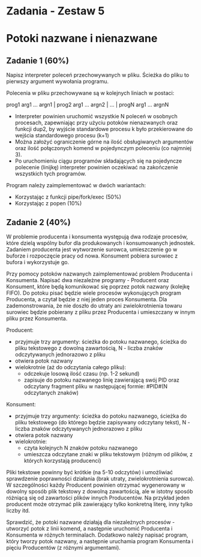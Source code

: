 # Zadania - Zestaw 5  
# Potoki nazwane i nienazwane  
## Zadanie 1 (60%)  
Napisz interpreter poleceń przechowywanych w pliku. Ścieżka do pliku to pierwszy argument wywołania programu.  
  
Polecenia w pliku przechowywane są w kolejnych liniach w postaci:   
  
prog1 arg1 ... argn1 | prog2 arg1 ... argn2 | ... | progN arg1 ... argnN  
  
- Interpreter powinien uruchomić wszystkie N poleceń w osobnych procesach, zapewniając przy użyciu potoków nienazwanych oraz funkcji dup2, by wyjście standardowe procesu k było przekierowane do wejścia standardowego procesu (k+1)  
- Można założyć ograniczenie górne na ilość obsługiwanych argumentów oraz ilość połączonych komend w pojedynczym poleceniu (co najmniej 3).  
- Po uruchomieniu ciągu programów składających się na pojedyncze polecenie (linijkę) interpreter powinien oczekiwać na zakończenie wszystkich tych programów.  
  
Program należy zaimplementować w dwóch wariantach:  
- Korzystając z funkcji pipe/fork/exec (50%)  
- Korzystając z popen (10%)  
## Zadanie 2 (40%)
W problemie producenta i konsumenta występują dwa rodzaje procesów, które dzielą wspólny bufor dla produkowanych i konsumowanych   jednostek. Zadaniem producenta jest wytworzenie surowca, umieszczenie go w buforze i rozpoczęcie pracy od nowa. Konsument pobiera   surowiec z bufora i wykorzystuje go.  
  
Przy pomocy potoków nazwanych zaimplementować problem Producenta i Konsumenta. Napisać dwa niezależne programy - Producent oraz   Konsument, które będą komunikować się poprzez potok nazwany (kolejkę FIFO). Do potoku pisać będzie wiele procesów wykonujących program   Producenta, a czytał będzie z niej jeden proces Konsumenta. Dla zademonstrowania, że nie doszło do utraty ani zwielokrotnienia towaru   surowiec będzie pobierany z pliku przez Producenta i umieszczany w innym pliku przez Konsumenta.  
  
Producent:  
  
- przyjmuje trzy argumenty: ścieżka do potoku nazwanego, ścieżka do pliku tekstowego z dowolną zawartością, N - liczba znaków   odczytywanych jednorazowo z pliku  
- otwiera potok nazwany  
- wielokrotnie (aż do odczytania całego pliku):  
  - odczekuje losową ilość czasu (np. 1-2 sekund)  
  - zapisuje do potoku nazwanego linię zawierającą swój PID oraz odczytany fragment pliku w następującej formie: #PID#(N odczytanych znaków)   
  
Konsument:  
  
- przyjmuje trzy argumenty: ścieżka do potoku nazwanego, ścieżka do pliku tekstowego (do którego będzie zapisywany odczytany tekst), N -   liczba znaków odczytywanych jednorazowo z pliku  
- otwiera potok nazwany  
- wielokrotnie:  
  - czyta kolejnych N znaków potoku nazwanego  
  - umieszcza odczytane znaki w pliku tekstowym (różnym od plików, z których korzystają producenci)  
    
Pliki tekstowe powinny być krótkie (na 5-10 odczytów) i umożliwiać sprawdzenie poprawności działania (brak utraty, zwielokrotnienia   surowca). W szczególności każdy Producent powinien otrzymać wygenerowany w dowolny sposób plik tekstowy z dowolną zawartością, ale w   istotny sposób różniącą się od zawartości plików innych Producentów. Na przykład jeden producent może otrzymać plik zawierający tylko   konkretną literę, inny tylko liczby itd.   
  
Sprawdzić, że potoki nazwane działają dla niezależnych procesów - utworzyć potok z linii komend, a następnie uruchomić Producenta i   Konsumenta w różnych terminalach. Dodatkowo należy napisać program, który tworzy potok nazwany, a następnie uruchamia program Konsumenta   i pięciu Producentów (z różnymi argumentami).  
